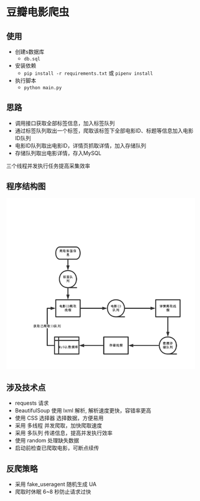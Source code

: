 # 豆瓣电影爬虫

## 使用
- 创建s数据库
    - `db.sql` 
- 安装依赖
    - `pip install -r requirements.txt` 或 `pipenv install`
- 执行脚本
    - `python main.py`

## 思路
- 调用接口获取全部标签信息，加入标签队列
- 通过标签队列取出一个标签，爬取该标签下全部电影ID、标题等信息加入电影ID队列
- 电影ID队列取出电影ID，详情页抓取详情，加入存储队列
- 存储队列取出电影详情，存入MySQL

三个线程并发执行任务提高采集效率

## 程序结构图
![程序结构图](程序结构图.png)

## 涉及技术点
- requests 请求
- BeautifulSoup 使用 lxml 解析, 解析速度更快，容错率更高
- 使用 CSS 选择器 选择数据，方便易用
- 采用 多线程 并发爬取，加快爬取速度
- 采用 多队列 传递信息，提高并发执行效率
- 使用 random 处理缺失数据
- 启动前检查已爬取电影，可断点续传

## 反爬策略
- 采用 fake_useragent 随机生成 UA
- 爬取时休眠 6~8 秒防止请求过快